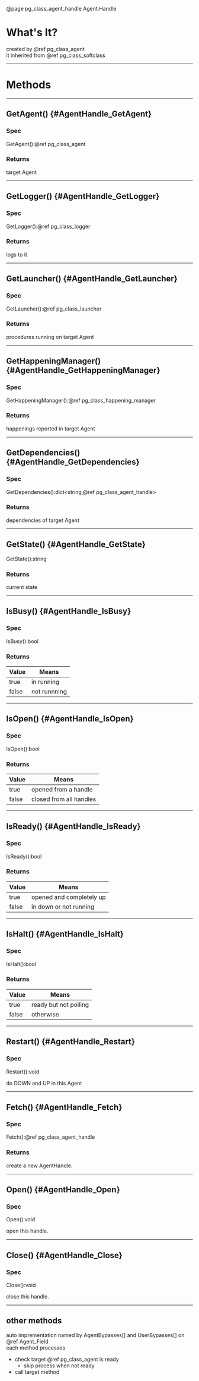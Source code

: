 ﻿@page pg_class_agent_handle Agent.Handle

# What's It?

created by @ref pg_class_agent  
it inherited from @ref pg_class_softclass  

-----
# Methods

-----
## GetAgent() {#AgentHandle_GetAgent}

### Spec

GetAgent():@ref pg_class_agent

### Returns

target Agent  

-----
## GetLogger() {#AgentHandle_GetLogger}

### Spec

GetLogger():@ref pg_class_logger

### Returns

logs to it

-----
## GetLauncher() {#AgentHandle_GetLauncher}

### Spec

GetLauncher():@ref pg_class_launcher

### Returns

procedures running on target Agent  

-----
## GetHappeningManager() {#AgentHandle_GetHappeningManager}

### Spec

GetHappeningManager():@ref pg_class_happening_manager

### Returns

happenings reported in target Agent

-----
## GetDependencies() {#AgentHandle_GetDependencies}

### Spec

GetDependencies():dict<string,@ref pg_class_agent_handle>

### Returns

dependencies of target Agent

-----
## GetState() {#AgentHandle_GetState}

GetState():string

### Returns

current state  

-----
## IsBusy() {#AgentHandle_IsBusy}

### Spec

IsBusy():bool

### Returns

| Value | Means |
|-------|-------|
| true | in running |
| false | not runnning |

-----
## IsOpen() {#AgentHandle_IsOpen}

### Spec

IsOpen():bool

### Returns

| Value | Means |
|-------|-------|
| true | opened from a handle |
| false | closed from all handles |

-----
## IsReady() {#AgentHandle_IsReady}

### Spec

IsReady():bool

### Returns

| Value | Means |
|-------|-------|
| true | opened and completely up |
| false | in down or not running |

-----
## IsHalt() {#AgentHandle_IsHalt}

### Spec

IsHalt():bool

### Returns

| Value | Means |
|-------|-------|
| true | ready but not polling |
| false | otherwise |

-----
## Restart() {#AgentHandle_Restart}

### Spec

Restart():void

do DOWN and UP in this Agent  

-----
## Fetch() {#AgentHandle_Fetch}

### Spec

Fetch():@ref pg_class_agent_handle

### Returns

create a new AgentHandle.  

-----
## Open() {#AgentHandle_Open}

### Spec

Open():void

open this handle.  

-----
## Close() {#AgentHandle_Close}

### Spec

Close():void

close this handle.  

-----
## other methods

auto imprementation named by AgentBypasses[] and UserBypasses[] on @ref Agent_Field  
each method processes  

- check target @ref pg_class_agent is ready 
	- skip process when not ready
- call target method

